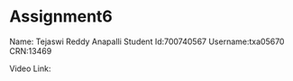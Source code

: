 # Assignment6
Name: Tejaswi Reddy Anapalli
Student Id:700740567
Username:txa05670
CRN:13469

Video Link:
